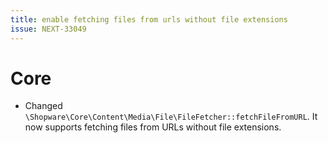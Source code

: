```yaml
---
title: enable fetching files from urls without file extensions
issue: NEXT-33049
---
```

# Core
* Changed `\Shopware\Core\Content\Media\File\FileFetcher::fetchFileFromURL`. It now supports fetching files from URLs without file extensions.
